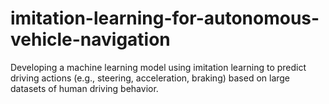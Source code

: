 # imitation-learning-for-autonomous-vehicle-navigation
Developing a machine learning model using imitation learning to predict driving actions (e.g., steering, acceleration, braking) based on large datasets of human driving behavior.
